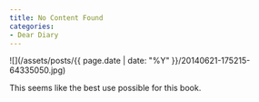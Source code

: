 ```yaml
---
title: No Content Found
categories:
- Dear Diary
---
```


![](/assets/posts/{{ page.date | date: "%Y" }}/20140621-175215-64335050.jpg)
  



This seems like the best use possible for this book.
